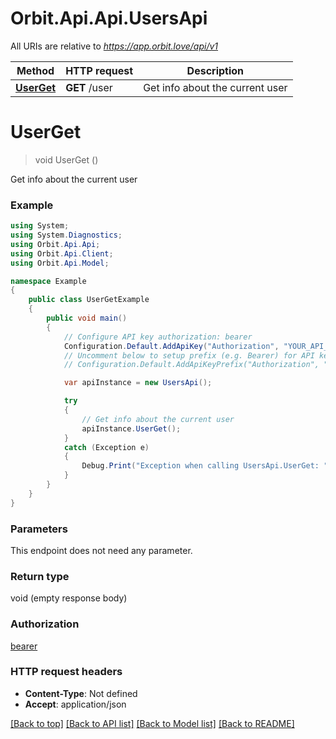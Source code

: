 # Orbit.Api.Api.UsersApi

All URIs are relative to *https://app.orbit.love/api/v1*

Method | HTTP request | Description
------------- | ------------- | -------------
[**UserGet**](UsersApi.md#userget) | **GET** /user | Get info about the current user

<a name="userget"></a>
# **UserGet**
> void UserGet ()

Get info about the current user

### Example
```csharp
using System;
using System.Diagnostics;
using Orbit.Api.Api;
using Orbit.Api.Client;
using Orbit.Api.Model;

namespace Example
{
    public class UserGetExample
    {
        public void main()
        {
            // Configure API key authorization: bearer
            Configuration.Default.AddApiKey("Authorization", "YOUR_API_KEY");
            // Uncomment below to setup prefix (e.g. Bearer) for API key, if needed
            // Configuration.Default.AddApiKeyPrefix("Authorization", "Bearer");

            var apiInstance = new UsersApi();

            try
            {
                // Get info about the current user
                apiInstance.UserGet();
            }
            catch (Exception e)
            {
                Debug.Print("Exception when calling UsersApi.UserGet: " + e.Message );
            }
        }
    }
}
```

### Parameters
This endpoint does not need any parameter.

### Return type

void (empty response body)

### Authorization

[bearer](../README.md#bearer)

### HTTP request headers

 - **Content-Type**: Not defined
 - **Accept**: application/json

[[Back to top]](#) [[Back to API list]](../README.md#documentation-for-api-endpoints) [[Back to Model list]](../README.md#documentation-for-models) [[Back to README]](../README.md)
